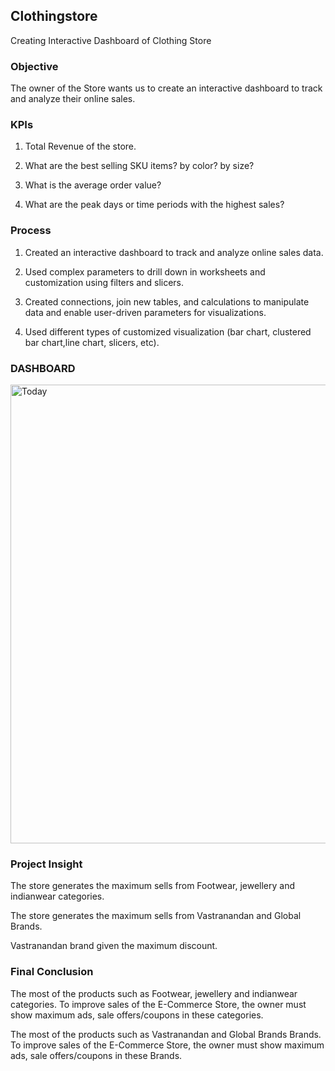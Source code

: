 ## **Clothingstore**
Creating Interactive Dashboard of Clothing Store

### **Objective**

The owner of the Store wants us to create an interactive dashboard to track and analyze their online sales.

### **KPIs**

1. Total Revenue of the store.

2. What are the best selling SKU items? by color? by size?

3. What is the average order value?

4. What are the peak days or time periods with the highest sales? 

### **Process**

1. Created an interactive dashboard to track and analyze online sales data.

2. Used complex parameters to drill down in worksheets and customization using filters and slicers.

3. Created connections, join new tables, and calculations to manipulate data and enable user-driven parameters for visualizations.

4. Used different types of customized visualization (bar chart, clustered bar chart,line chart, slicers, etc).

### **DASHBOARD**

<img width="734" alt="Today" src="https://user-images.githubusercontent.com/132562651/236675459-be083dbc-250e-4925-b537-b6c960d75205.png">

### **Project Insight**

The store generates the maximum sells from Footwear, jewellery and indianwear categories.

The store generates the maximum sells from Vastranandan and Global Brands.

Vastranandan brand given the maximum discount.

### **Final Conclusion**

The most of the products such as Footwear, jewellery and indianwear categories. To improve sales of the E-Commerce Store, the owner must show maximum ads, sale offers/coupons in these categories.

The most of the products such as Vastranandan and Global Brands Brands. To improve sales of the E-Commerce Store, the owner must show maximum ads, sale offers/coupons in these Brands.
